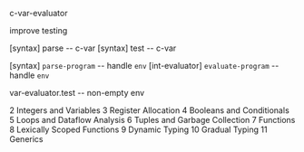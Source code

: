 c-var-evaluator

improve testing

[syntax] parse -- c-var
[syntax] test -- c-var

[syntax] `parse-program` -- handle `env`
[int-evaluator] `evaluate-program` -- handle `env`

var-evaluator.test -- non-empty env

2 Integers and Variables
3 Register Allocation
4 Booleans and Conditionals
5 Loops and Dataflow Analysis
6 Tuples and Garbage Collection
7 Functions
8 Lexically Scoped Functions
9 Dynamic Typing
10 Gradual Typing
11 Generics
